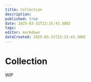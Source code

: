 ```yaml
---
title: Collection
description: 
published: true
date: 2025-03-31T22:15:43.300Z
tags: 
editor: markdown
dateCreated: 2025-03-31T22:15:43.300Z
---
```


# Collection
WIP